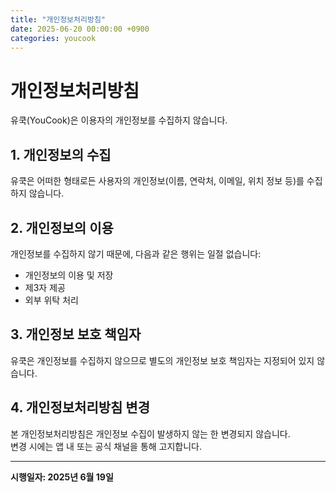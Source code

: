 ```yaml
---
title: "개인정보처리방침"
date: 2025-06-20 00:00:00 +0900
categories: youcook
---
```


# 개인정보처리방침

유쿡(YouCook)은 이용자의 개인정보를 수집하지 않습니다.

## 1. 개인정보의 수집

유쿡은 어떠한 형태로든 사용자의 개인정보(이름, 연락처, 이메일, 위치 정보 등)를 수집하지 않습니다.

## 2. 개인정보의 이용

개인정보를 수집하지 않기 때문에, 다음과 같은 행위는 일절 없습니다:

- 개인정보의 이용 및 저장  
- 제3자 제공  
- 외부 위탁 처리  

## 3. 개인정보 보호 책임자

유쿡은 개인정보를 수집하지 않으므로 별도의 개인정보 보호 책임자는 지정되어 있지 않습니다.

## 4. 개인정보처리방침 변경

본 개인정보처리방침은 개인정보 수집이 발생하지 않는 한 변경되지 않습니다.  
변경 시에는 앱 내 또는 공식 채널을 통해 고지합니다.

---

**시행일자: 2025년 6월 19일**
